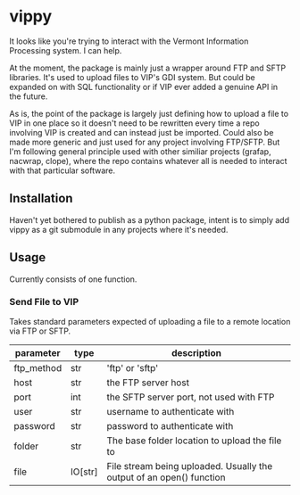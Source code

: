 # vippy

It looks like you're trying to interact with the Vermont Information Processing system. I can help.

At the moment, the package is mainly just a wrapper around FTP and SFTP libraries. It's used to upload files to VIP's GDI system. But could be expanded on with SQL functionality or if VIP ever added a genuine API in the future.

As is, the point of the package is largely just defining how to upload a file to VIP in one place so it doesn't need to be rewritten every time a repo involving VIP is created and can instead just be imported. Could also be made more generic and just used for any project involving FTP/SFTP. But I'm following general principle used with other similiar projects (grafap, nacwrap, clope), where the repo contains whatever all is needed to interact with that particular software.

## Installation

Haven't yet bothered to publish as a python package, intent is to simply add vippy as a git submodule in any projects where it's needed.

## Usage

Currently consists of one function.

### Send File to VIP

Takes standard parameters expected of uploading a file to a remote location via FTP or SFTP.

| parameter | type | description |
| - | - | - |
| ftp_method | str | 'ftp' or 'sftp' |
| host | str | the FTP server host |
| port | int | the SFTP server port, not used with FTP |
| user | str | username to authenticate with |
| password | str | password to authenticate with |
| folder | str | The base folder location to upload the file to |
| file | IO[str] | File stream being uploaded. Usually the output of an open() function |
